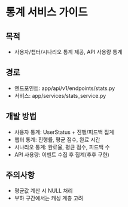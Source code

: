 # 통계 서비스 가이드

## 목적
- 사용자/챕터/시나리오 통계 제공, API 사용량 통계

## 경로
- 엔드포인트: app/api/v1/endpoints/stats.py
- 서비스: app/services/stats_service.py

## 개발 방법
- 사용자 통계: UserStatus + 진행/피드백 집계
- 챕터 통계: 진행률, 평균 점수, 완료 시간
- 시나리오 통계: 완료율, 평균 점수, 피드백 수
- API 사용량: 이벤트 수집 후 집계(추후 구현)

## 주의사항
- 평균값 계산 시 NULL 처리
- 부하 구간에서는 캐싱 계층 고려
